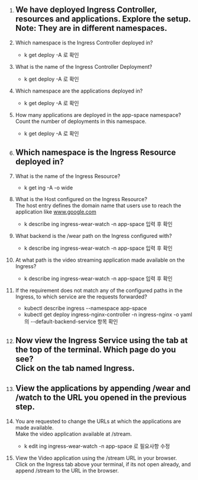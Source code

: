1. We have deployed Ingress Controller, resources and applications. Explore the setup.<br>
Note: They are in different namespaces.
    - 


2. Which namespace is the Ingress Controller deployed in?
    - k get deploy -A 로 확인


3. What is the name of the Ingress Controller Deployment?
    - k get deploy -A 로 확인


4. Which namespace are the applications deployed in?
    - k get deploy -A 로 확인


5. How many applications are deployed in the app-space namespace?<br>
Count the number of deployments in this namespace.
    - k get deploy -A 로 확인
    

6. Which namespace is the Ingress Resource deployed in?
    - 


7. What is the name of the Ingress Resource?
    - k get ing -A -o wide


8. What is the Host configured on the Ingress Resource?<br>
The host entry defines the domain name that users use to reach the application like www.google.com
    - k describe ing ingress-wear-watch -n app-space 입력 후 확인



9. What backend is the /wear path on the Ingress configured with?
    - k describe ing ingress-wear-watch -n app-space 입력 후 확인

    
    
10. At what path is the video streaming application made available on the Ingress?
    - k describe ing ingress-wear-watch -n app-space 입력 후 확인


11. If the requirement does not match any of the configured paths in the Ingress, to which service are the requests forwarded?
    - kubectl describe ingress --namespace app-space 
    - kubectl get deploy ingress-nginx-controller -n ingress-nginx -o yaml 의 --default-backend-service 항목 확인


12. Now view the Ingress Service using the tab at the top of the terminal. Which page do you see?<br>
Click on the tab named Ingress.
    - 


13. View the applications by appending /wear and /watch to the URL you opened in the previous step.
    - 


14. You are requested to change the URLs at which the applications are made available.<br>
Make the video application available at /stream.
    - k edit ing ingress-wear-watch -n app-space  로 필요사항 수정


15. View the Video application using the /stream URL in your browser.<br>
Click on the Ingress tab above your terminal, if its not open already, and append /stream to the URL in the browser.